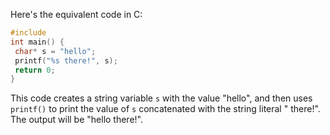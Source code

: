 Here's the equivalent code in C:
```c
#include 
int main() {
 char* s = "hello";
 printf("%s there!", s);
 return 0;
}
```
This code creates a string variable `s` with the value "hello", and then uses `printf()` to print the value of `s` concatenated with the string literal " there!". The output will be "hello there!".

